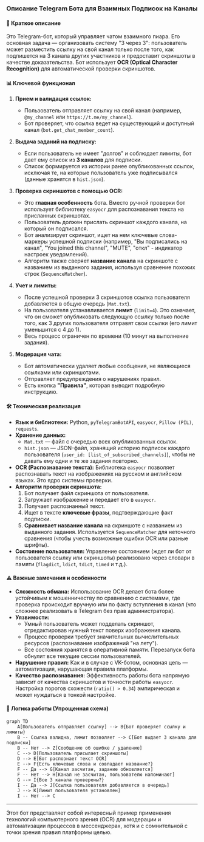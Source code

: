 ### Описание Telegram Бота для Взаимных Подписок на Каналы

#### 🎯 Краткое описание

Это Telegram-бот, который управляет чатом взаимного пиара. Его основная задача — организовать систему "3 через 3": пользователь может разместить ссылку на свой канал только после того, как подпишется на 3 канала других участников и предоставит скриншоты в качестве доказательства. Бот использует **OCR (Optical Character Recognition)** для автоматической проверки скриншотов.

#### 📊 Ключевой функционал

1.  **Прием и валидация ссылок:**
    *   Пользователь отправляет ссылку на свой канал (например, `@my_channel` или `https://t.me/my_channel`).
    *   Бот проверяет, что ссылка ведет на существующий и доступный канал (`bot.get_chat_member_count`).

2.  **Выдача заданий на подписку:**
    *   Если пользователь не имеет "долгов" и соблюдает лимиты, бот дает ему список из **3 каналов** для подписки.
    *   Список формируется из истории ранее опубликованных ссылок, исключая те, на которые пользователь уже подписывался (данные хранятся в `hist.json`).

3.  **Проверка скриншотов с помощью OCR:**
    *   Это **главная особенность** бота. Вместо ручной проверки бот использует библиотеку `easyocr` для распознавания текста на присланных скриншотах.
    *   Пользователь должен прислать скриншот каждого канала, на который он подписался.
    *   Бот анализирует скриншот, ищет на нем ключевые слова-маркеры успешной подписки (например, "Вы подписались на канал", "You joined this channel", "MUTE", "откл" - индикатор настроек уведомлений).
    *   Алгоритм также сверяет **название канала** на скриншоте с названием из выданного задания, используя сравнение похожих строк (`SequenceMatcher`).

4.  **Учет и лимиты:**
    *   После успешной проверки 3 скриншотов ссылка пользователя добавляется в общую очередь (`Mat.txt`).
    *   На пользователя устанавливается **лимит** (`limit=4`). Это означает, что он сможет опубликовать следующую ссылку только после того, как 3 других пользователя отправят свои ссылки (его лимит уменьшится с 4 до 1).
    *   Весь процесс ограничен по времени (10 минут на выполнение задания).

5.  **Модерация чата:**
    *   Бот автоматически удаляет любые сообщения, не являющиеся ссылками или скриншотами.
    *   Отправляет предупреждения о нарушениях правил.
    *   Есть кнопка **"Правила"**, которая выводит подробную инструкцию.

#### 🛠 Техническая реализация

*   **Язык и библиотеки:** Python, `pyTelegramBotAPI`, `easyocr`, `Pillow (PIL)`, `requests`.
*   **Хранение данных:**
    *   `Mat.txt` — файл с очередью всех опубликованных ссылок.
    *   `hist.json` — JSON-файл, хранящий историю подписок каждого пользователя (`user_id: [list_of_subscribed_channels]`), чтобы не давать ему одни и те же задания повторно.
*   **OCR (Распознавание текста):** Библиотека `easyocr` позволяет распознавать текст на изображениях на русском и английском языках. Это ядро системы проверки.
*   **Алгоритм проверки скриншота:**
    1.  Бот получает файл скриншота от пользователя.
    2.  Загружает изображение и передает его в `easyocr`.
    3.  Получает распознанный текст.
    4.  Ищет в тексте **ключевые фразы**, подтверждающие факт подписки.
    5.  **Сравнивает название канала** на скриншоте с названием из выданного задания. Используется `SequenceMatcher` для неточного сравнения (чтобы учесть возможные ошибки OCR или разные шрифты).
*   **Состояние пользователя:** Управление состоянием (ждет ли бот от пользователя ссылку или скриншоты) реализовано через словари в памяти (`flagdict`, `ldict`, `tdict`, `timed` и т.д.).

#### ⚠️ Важные замечания и особенности

*   **Сложность обмана:** Использование OCR делает бота более устойчивым к мошенничеству по сравнению с системами, где проверка происходит вручную или по факту вступления в канал (что сложнее реализовать в Telegram без прав администратора).
*   **Уязвимости:**
    *   Умный пользователь может подделать скриншот, отредактировав нужный текст поверх изображения канала.
    *   Процесс проверки требует значительных вычислительных ресурсов (распознавание изображений "на лету").
    *   Все состояния хранятся в оперативной памяти. Перезапуск бота обнулит все текущие сессии пользователей.
*   **Нарушение правил:** Как и в случае с VK-ботом, основная цель — автоматизация, нарушающая правила платформы.
*   **Качество распознавания:** Эффективность работы бота напрямую зависит от качества скриншотов и точности работы `easyocr`. Настройка порогов схожести (`ratio() > 0.34`) эмпирическая и может нуждаться в тонкой настройке.

#### 🔄 Логика работы (Упрощенная схема)

```mermaid
graph TD
    A[Пользователь отправляет ссылку] --> B{Бот проверяет ссылку и лимиты}
    B -- Ссылка валидна, лимит позволяет --> C[Бот выдает 3 канала для подписки]
    B -- Нет --> Z[Сообщение об ошибке / удаление]
    C --> D[Пользователь присылает скриншоты]
    D --> E[Бот распознает текст OCR]
    E --> F{Есть ключевые слова и совпадает название?}
    F -- Да --> G[Канал засчитан, задание обновляется]
    F -- Нет --> H[Канал не засчитан, пользователю напоминают]
    G --> I{Все 3 канала проверены?}
    I -- Да --> J[Ссылка пользователя добавляется в очередь]
    J --> K[Лимит пользователя установлен]
    I -- Нет --> C
```

---

Этот бот представляет собой интересный пример применения технологий компьютерного зрения (OCR) для модерации и автоматизации процессов в мессенджерах, хотя и с сомнительной с точки зрения правил платформы целью.
